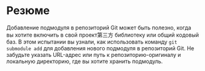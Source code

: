 # Резюме

Добавление подмодуля в репозиторий Git может быть полезно, когда вы хотите включить в свой проект第三方 библиотеку или общий кодовый баз. В этом испытании вы узнали, как использовать команду `git submodule add` для добавления нового подмодуля в репозиторий Git. Не забудьте указать URL-адрес или путь к репозиторию-оригиналу и локальную директорию, где вы хотите хранить подмодуль.
